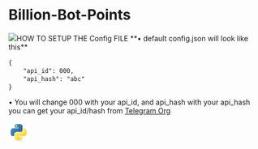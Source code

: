# Billion-Bot-Points
<p align="left"> <img src="https://komarev.com/ghpvc/?username=pythonnoob999&label=Profile%20views&color=0e75b6&style=flat
                   
<h1 allign="center">HOW TO SETUP THE Config FILE</h1>
**• default config.json will look like this**

```
{
    "api_id": 000,
    "api_hash": "abc"
}
```

• You will change 000 with your api_id, and api_hash with your api_hash
you can get your api_id/hash from <a href="https://my.telegram.org">Telegram Org</a>



<p align="left"> <a href="https://www.python.org" target="_blank" rel="noreferrer"> <img src="https://raw.githubusercontent.com/devicons/devicon/master/icons/python/python-original.svg" alt="python" width="40" height="40"/> </a> </p>
